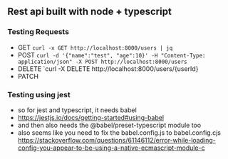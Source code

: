 ## Rest api built with node + typescript

### Testing Requests

-   GET `curl -x GET http://localhost:8000/users | jq`
-   POST `curl -d '{"name":"test", "age":10}' -H "Content-Type: application/json" -X POST http://localhost:8000/users`
-   DELETE `curl -X DELETE http://localhost:8000/users/{userId}
-   PATCH

### Testing using jest

-   so for jest and typescript, it needs babel
-   https://jestjs.io/docs/getting-started#using-babel
-   and then also needs the @babel/preset-typescript module too
-   also seems like you need to fix the babel.config.js to babel.config.cjs https://stackoverflow.com/questions/61146112/error-while-loading-config-you-appear-to-be-using-a-native-ecmascript-module-c
